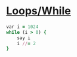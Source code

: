[1]: http://rosettacode.org/wiki/Loops/While

# [Loops/While][1]

```ruby
var i = 1024
while (i > 0) {
    say i
    i //= 2
}
```
